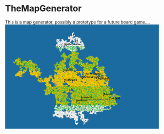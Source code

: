 # TheMapGenerator
This is a map generator, possibly a prototype for a future board game....
![alt tag](screenShot.png)